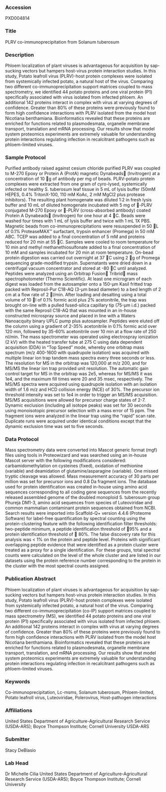 ### Accession
PXD004814

### Title
PLRV co-immunoprecipitation from Solanum tuberosum

### Description
Phloem localization of plant viruses is advantageous for acquisition by sap-sucking vectors but hampers host-virus protein interaction studies. In this study, Potato leafroll virus (PLRV)-host protein complexes were isolated from systemically infected potato, a natural host of the virus. Comparing two different co-immunoprecipitation support matrices coupled to mass spectrometry, we identified 44 potato proteins and one viral protein (P1) specifically associated with virus isolated from infected phloem. An additional 142 proteins interact in complex with virus at varying degrees of confidence. Greater than 80% of these proteins were previously found to form high confidence interactions with PLRV isolated from the model host Nicotiana benthamiana. Bioinformatics revealed that these proteins are enriched for functions related to plasmodesmata, organelle membrane transport, translation and mRNA processing. Our results show that model system proteomics experiments are extremely valuable for understanding protein interactions regulating infection in recalcitrant pathogens such as phloem-limited viruses.

### Sample Protocol
Purified antibody raised against cesium chloride purified PLRV was coupled to M-270 Epoxy or Protein A (ProtA) magnetic Dynabeads (Invitrogen) at a concentration of 10 g of antibody per mg of beads. PLRV-potato protein complexes were extracted from one gram of cyro-lysed, systemically infected or healthy S. tuberosum leaf tissue in 5 mL of lysis buffer (50mM HEPES, 0.4% TritonX-100, 110 mM KoAc, 2 mM MgCl2 plus protease inhibitors). The resulting plant homogenate was diluted 1:2 in fresh lysis buffer and 10 mL of diluted homogenate incubated with 5 mg of -PLRV conjugated M-270 Epoxy or -PLRV (cross-absorbed antibody) coated Protein A Dynabeads (Invitrogen) for one hour at 4 C. Beads were washed four times with 1 mL of lysis buffer and twice with 1 mL 1X PBS. Magnetic beads from co-immunoprecipitations were resuspended in 50 L of 0.1% ProteaseMAX™ surfactant, trypsin enhancer (Promega) in 50 mM ABC. TCEP was added to a final concentration of 5 mM and proteins reduced for 20 min at 55 C. Samples were cooled to room temperature for 10 min and methyl methanethiosulfonate added to a final concentration of 10 mM and samples incubated for 20 min at room temperature. On-bead protein digestion was carried out overnight at 37 C using 2 g of Promega sequencing grade-modified trypsin. Supernatants were dried down in a centrifugal vacuum concentrator and stored at -80 C until analyzed. Peptides were analyzed using an Orbitrap Fusion Tribrid mass spectrophotometer (Thermo Scientific). At least one microgram of each digest was loaded from the autosampler onto a 150-μm Kasil fritted trap packed with Reprosil-Pur C18-AQ (3-μm bead diameter) to a bed length of 2 cm at a flow rate of 2 l/min. After loading and desalting using a total volume of 10 l of 0.1% formic acid plus 2% acetonitrile, the trap was brought on-line with a pulled fused-silica capillary tip (75-μm i.d.) packed with the same Reprosil C18-AQ that was mounted in an in-house constructed microspray source and placed in line with a Waters Nanoacquity binary UPLC pump plus autosampler. Peptides were eluted off the column using a gradient of 2-35% acetonitrile in 0.1% formic acid over 120 min, followed by 35-60% acetonitrile over 10 min at a flow rate of 250 nl/min. The mass spectrometer was operated using electrospray ionization (2 kV) with the heated transfer tube at 275 C using data dependent acquisition (DDA) in “Top Speed” mode, whereby one orbitrap mass spectrum (m/z 400-1600 with quadrupole isolation) was acquired with multiple linear ion trap tandem mass spectra every three seconds or less. The resolution for MS in the orbitrap was 120,000 at m/z 200, and for MS/MS the linear ion trap provided unit resolution. The automatic gain control target for MS in the orbitrap was 2e5, whereas for MS/MS it was 1e4, and the maximum fill times were 20 and 35 msec, respectively. The MS/MS spectra were acquired using quadrupole isolation with an isolation width of 1.6 m/z and HCD collision energy (NCE) of 30%. The precursor ion threshold intensity was set to 1e4 in order to trigger an MS/MS acquisition. MS/MS acquisitions were allowed for precursor charge states of 2-7. Dynamic exclusion (including all isotope peaks) was set for 30 seconds using monoisotopic precursor selection with a mass error of 15 ppm. The fragment ions were analyzed in the linear trap using the “rapid” scan rate. Duplicate runs were acquired under identical conditions except that the dynamic exclusion time was set to five seconds.

### Data Protocol
Mass spectrometry data were converted into Mascot generic format (mgf) files using tools in Proteowizard and was searched using an in-house Mascot server with the following modifications considered: carbamidomethylation on cysteines (fixed), oxidation of methionine (variable) and deamidation of glutamine/asparagine (variable). One missed tryptic cleavage was allowed. Mass measurement accuracy of 30 parts per million was set for precursor ions and 0.8 Da fragment ions. The database used for protein identification was created in-house using amino acid sequences corresponding to all coding gene sequences from the recently released assembled genome of the doubled monoploid S. tuberosum group Phureja DM1-3, amino acid sequences from species of Luteoviridae and common mammalian contaminant protein sequences obtained from NCBI. Search results were imported into Scaffold-Q+ version 4.4.6 (Proteome Software) for label-free quantification by spectral counting using the protein-clustering feature with the following identification filter thresholds: two-peptide minimum, a peptide identification threshold of 95% and a protein identification threshold of  80%. The false discovery rate for this analysis was < 1% on the protein and peptide level. Proteins with significant overlapping peptide evidence that were identified as a protein cluster were treated as a proxy for a single identification. For these groups, total spectral counts were calculated on the level of the whole cluster and are listed in our datasets using the protein reference number corresponding to the protein in the cluster with the most spectral counts assigned.

### Publication Abstract
Phloem localization of plant viruses is advantageous for acquisition by sap-sucking vectors but hampers host-virus protein interaction studies. In this study, Potato leafroll virus (PLRV)-host protein complexes were isolated from systemically infected potato, a natural host of the virus. Comparing two different co-immunoprecipitation (co-IP) support matrices coupled to mass spectrometry (MS), we identified 44 potato proteins and one viral protein (P1) specifically associated with virus isolated from infected phloem. An additional 142 proteins interact in complex with virus at varying degrees of confidence. Greater than 80% of these proteins were previously found to form high confidence interactions with PLRV isolated from the model host Nicotiana benthamiana. Bioinformatics revealed that these proteins are enriched for functions related to plasmodesmata, organelle membrane transport, translation, and mRNA processing. Our results show that model system proteomics experiments are extremely valuable for understanding protein interactions regulating infection in recalcitrant pathogens such as phloem-limited viruses.

### Keywords
Co-immunoprecipitation, Lc-msms, Solanum tuberosum, Phloem-limited, Potato leafroll virus, Luteoviridae, Polerovirus, Host-pathogen interactions

### Affiliations
United States Department of Agriculture-Agricultural Research Service (USDA-ARS); Boyce Thompson Institute; Cornell University
USDA-ARS

### Submitter
Stacy DeBlasio

### Lab Head
Dr Michelle Cilia
United States Department of Agriculture-Agricultural Research Service (USDA-ARS); Boyce Thompson Institute; Cornell University


